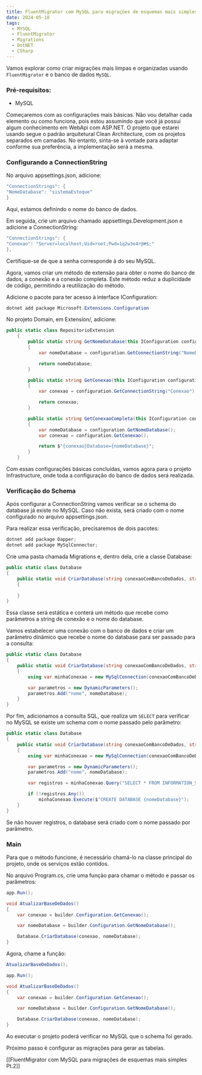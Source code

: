 ```yaml
---
title: FluentMigrator com MySQL para migrações de esquemas mais simples
date: 2024-05-10
tags:
  - MYSQL
  - FluentMigrator
  - Migrations
  - DotNET
  - CSharp
---
```

Vamos explorar como criar migrações mais limpas e organizadas usando `FluentMigrator` e o banco de dados `MySQL`.

### Pré-requisitos:

- MySQL

Começaremos com as configurações mais básicas. Não vou detalhar cada elemento ou como funciona, pois estou assumindo que você já possui algum conhecimento em WebApi com ASP.NET. O projeto que estarei usando segue o padrão arquitetural Clean Architecture, com os projetos separados em camadas. No entanto, sinta-se à vontade para adaptar conforme sua preferência, a implementação será a mesma.

### Configurando a ConnectionString

No arquivo appsettings.json, adicione:

```csharp
"ConnectionStrings": {
"NomeDatabase": "sistemaEstoque"
}
```

Aqui, estamos definindo o nome do banco de dados.

Em seguida, crie um arquivo chamado appsettings.Development.json e adicione a ConnectionString:

```csharp
"ConnectionStrings": {
"Conexao": "Server=localhost;Uid=root;Pwd=1q2w3e4r@#$;"
},
```

Certifique-se de que a senha corresponde à do seu MySQL.

Agora, vamos criar um método de extensão para obter o nome do banco de dados, a conexão e a conexão completa. Este método reduz a duplicidade de código, permitindo a reutilização do método.

Adicione o pacote para ter acesso à interface IConfiguration:

```csharp
dotnet add package Microsoft.Extensions.Configuration
```

No projeto Domain, em Extension/, adicione:

```csharp
public static class RepositorioExtension
    {
        public static string GetNomeDatabase(this IConfiguration configuration)
        {
            var nomeDatabase = configuration.GetConnectionString("NomeDatabase");

            return nomeDatabase;
        }

        public static string GetConexao(this IConfiguration configuration)
        {
            var conexao = configuration.GetConnectionString("Conexao");

            return conexao;
        }

        public static string GetConexaoCompleta(this IConfiguration configuration)
        {
            var nomeDatabase = configuration.GetNomeDatabase();
            var conexao = configuration.GetConexao();

            return $"{conexao}Database={nomeDatabase}";
        }
    }
```

Com essas configurações básicas concluídas, vamos agora para o projeto Infrastructure, onde toda a configuração do banco de dados será realizada.

### Verificação do Schema

Após configurar a ConnectionString vamos verificar se o schema do database já existe no MySQL. Caso não exista, será criado com o nome configurado no arquivo appsettings.json.

Para realizar essa verificação, precisaremos de dois pacotes:

```csharp
dotnet add package Dapper;
dotnet add package MySqlConnector;
```

Crie uma pasta chamada Migrations e, dentro dela, crie a classe Database:

```csharp
public static class Database
{
    public static void CriarDatabase(string conexaoComBancoDeDados, string nomeDatabase)
    {
        
    }
}
```

Essa classe será estática e conterá um método que recebe como parâmetros a string de conexão e o nome do database.

Vamos estabelecer uma conexão com o banco de dados e criar um parâmetro dinâmico que recebe o nome do database para ser passado para a consulta:

```csharp
public static class Database
{
    public static void CriarDatabase(string conexaoComBancoDeDados, string nomeDatabase)
    {
        using var minhaConexao = new MySqlConnection(conexaoComBancoDeDados);

        var parametros = new DynamicParameters();
        parametros.Add("nome", nomeDatabase);
    }
}
```

Por fim, adicionamos a consulta SQL, que realiza um `SELECT` para verificar no MySQL se existe um schema com o nome passado pelo parâmetro:

```csharp
public static class Database
{
    public static void CriarDatabase(string conexaoComBancoDeDados, string nomeDatabase)
    {
        using var minhaConexao = new MySqlConnection(conexaoComBancoDeDados);

        var parametros = new DynamicParameters();
        parametros.Add("nome", nomeDatabase);

        var registros = minhaConexao.Query("SELECT * FROM INFORMATION_SCHEMA.SCHEMATA WHERE SCHEMA_NAME = @nome", parametros);

        if (!registros.Any())
            minhaConexao.Execute($"CREATE DATABASE {nomeDatabase}");
    }
}
```

Se não houver registros, o database será criado com o nome passado por parâmetro.

### Main

Para que o método funcione, é necessário chamá-lo na classe principal do projeto, onde os serviços estão contidos.

No arquivo Program.cs, crie uma função para chamar o método e passar os parâmetros:

```csharp
app.Run();

void AtualizarBaseDeDados()
{
    var conexao = builder.Configuration.GetConexao();

    var nomeDatabase = builder.Configuration.GetNomeDatabase();

    Database.CriarDatabase(conexao, nomeDatabase);
}
```

Agora, chame a função:

```csharp
AtualizarBaseDeDados();

app.Run();

void AtualizarBaseDeDados()
{
    var conexao = builder.Configuration.GetConexao();

    var nomeDatabase = builder.Configuration.GetNomeDatabase();

    Database.CriarDatabase(conexao, nomeDatabase);
}
```

Ao executar o projeto poderá verificar no MySQL que o schema foi gerado.

Próximo passo é configurar as migrações para gerar as tabelas.

[[FluentMigrator com MySQL para migrações de esquemas mais simples Pt.2]]

